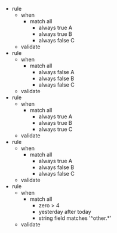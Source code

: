 * rule
   * when
      * match all
         * always true A
         * always true B
         * always false C
   * validate
* rule
   * when
      * match all
         * always false A
         * always false B
         * always false C
   * validate
* rule
   * when
      * match all
         * always true A
         * always true B
         * always true C
   * validate
* rule
   * when
      * match all
         * always true A
         * always false B
         * always false C
   * validate
* rule
   * when
      * match all
         * zero > 4
         * yesterday after today
         * string field matches '^other.*'
   * validate
